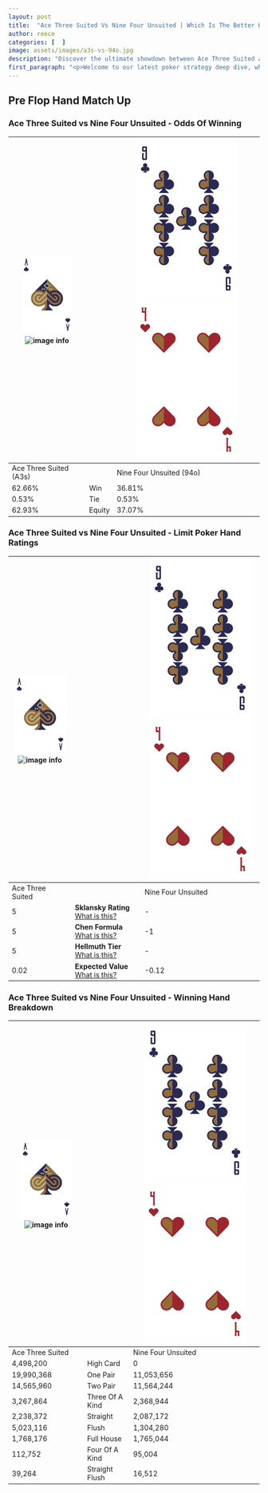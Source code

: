 ```yaml
---
layout: post
title:  "Ace Three Suited Vs Nine Four Unsuited | Which Is The Better Hand In Poker? A Complete Guide"
author: reece
categories: [  ]
image: assets/images/a3s-vs-94o.jpg
description: "Discover the ultimate showdown between Ace Three Suited and Nine Four Unsuited in poker! Uncover the odds, strategies, and scenarios where one hand triumphs over the other. Get ready to up your poker game with this thrilling analysis."
first_paragraph: "<p>Welcome to our latest poker strategy deep dive, where we're pitting two distinct hands against each other in a high-stakes showdown: Ace Three Suited vs Nine Four Unsuited.</p><p>In the dynamic world of poker, every decision counts, and knowing which hand holds the upper hand is key to your success at the table.</p><p>In this article, we'll dissect these two hands, explore the scenarios where one dominates the other, and equip you with the knowledge to make strategic choices that can tip the odds in your favor.</p><p>Get ready to unravel the intriguing dynamics of these poker hands and elevate your game to new heights.</p>"
---
```




[comment]: # (sp0)

## Pre Flop Hand Match Up

<div class="table hand-ratings" markdown="1"> 



### Ace Three Suited vs Nine Four Unsuited - Odds Of Winning


    
| ![image info](assets/images/hand1/A.png) ![image info](assets/images/hand1/3s.png) |  | ![image info](assets/images/hand2/9.png) ![image info](assets/images/hand2/4o.png) |
| -------- | -------- | -------- |
| Ace Three Suited (A3s) |  | Nine Four Unsuited (94o) |
| 62.66% | Win | 36.81% |
| 0.53% | Tie | 0.53% |
| 62.93% | Equity | 37.07% |




[comment]: # (sp1)



### Ace Three Suited vs Nine Four Unsuited - Limit Poker Hand Ratings


    
| ![image info](assets/images/hand1/A.png) ![image info](assets/images/hand1/3s.png) |  | ![image info](assets/images/hand2/9.png) ![image info](assets/images/hand2/4o.png) |
| -------- | -------- | -------- |
| Ace Three Suited |  | Nine Four Unsuited |
| 5 | **Sklansky Rating** [What is this?](/sklansky-rating-explained) | - |
| 5 | **Chen Formula** [What is this?](/chen-formula-explained) | -1 |
| 5 | **Hellmuth Tier** [What is this?](/Hellmuth-tier-explained) | - |
| 0.02 | **Expected Value** [What is this?](/expected-value-explained) | -0.12 |




[comment]: # (sp2)



### Ace Three Suited vs Nine Four Unsuited - Winning Hand Breakdown


    
| ![image info](assets/images/hand1/A.png) ![image info](assets/images/hand1/3s.png) |  | ![image info](assets/images/hand2/9.png) ![image info](assets/images/hand2/4o.png) |
| -------- | -------- | -------- |
| Ace Three Suited |  | Nine Four Unsuited |
| 4,498,200 | High Card | 0 |
| 19,990,368 | One Pair | 11,053,656 |
| 14,565,960 | Two Pair | 11,564,244 |
| 3,267,864 | Three Of A Kind | 2,368,944 |
| 2,238,372 | Straight | 2,087,172 |
| 5,023,116 | Flush | 1,304,280 |
| 1,768,176 | Full House | 1,765,044 |
| 112,752 | Four Of A Kind | 95,004 |
| 39,264 | Straight Flush | 16,512 |




[comment]: # (sp3)



</div>

[comment]: # (sp4)



[comment]: # (sp5)

